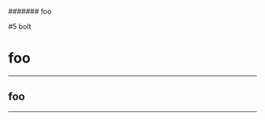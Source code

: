 
####### foo

#5 bolt

#

#                  foo

****                                       
## foo                                  
****                                     

#